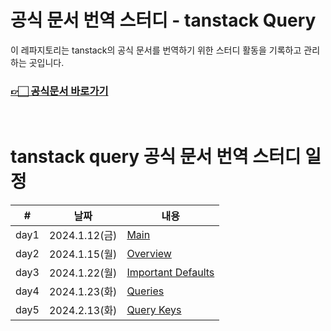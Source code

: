 # 공식 문서 번역 스터디 - tanstack Query

이 레파지토리는 tanstack의 공식 문서를 번역하기 위한 스터디 활동을 기록하고 관리하는 곳입니다. <br />

### [👉🏻 공식문서 바로가기](https://tanstack.com/query/latest)

<br />

# tanstack query 공식 문서 번역 스터디 일정

| #    | 날짜          | 내용                                                            |
| ---- | ------------- | --------------------------------------------------------------- |
| day1 | 2024.1.12(금) | [Main](0_Main/main.md)                                          |
| day2 | 2024.1.15(월) | [Overview](1_GettingStarted/overview.md)                        |
| day3 | 2024.1.22(월) | [Important Defaults](2_GuidesAndConcepts/important_defaults.md) |
| day4 | 2024.1.23(화) | [Queries](2_GuidesAndConcepts/queries.md)                       |
| day5 | 2024.2.13(화) | [Query Keys](2_GuidesAndConcepts/query_keys.md)                 |
